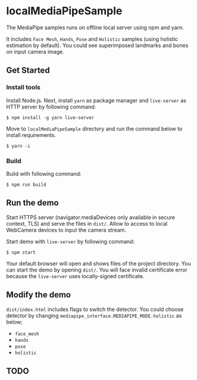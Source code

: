 # localMediaPipeSample
The MediaPipe samples runs on offline local server using npm and yarn.

It includes `Face Mesh`, `Hands`, `Pose` and `Holistic` samples (using holistic estimation by default).
You could see superimposed landmarks and bones on input camera image.


## Get Started

### Install tools

Install Node.js.
Next, install `yarn` as package manager and `live-server` as HTTP server by following command:
```
$ npm install -g yarn live-server
```

Move to `localMediaPipeSample` directory and run the command below to install requirements.
```
$ yarn -i
```


### Build

Build with following command:
```
$ npm run build
```


## Run the demo

Start HTTPS server (navigator.mediaDevices only available in secure context, TLS) and serve the files in `dist/`.
Allow to access to local WebCamera devices to input the camera stream.

Start demo with `live-server` by following command:
```
$ npm start
```
Your default browser will open and shows files of the project directory. You can start the demo by opening `dist/`.
You will face invalid certificate error because the `live-server` uses locally-signed certificate.


## Modify the demo

`dist/index.html` includes flags to switch the detector.
You could choose detector by changing `mediapipe_interface.MEDIAPIPE_MODE.holistic` as below;
* `face_mesh`
* `hands`
* `pose`
* `holistic`


## TODO

